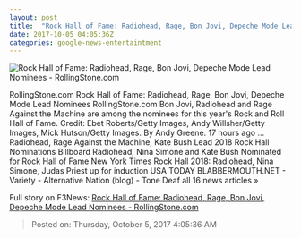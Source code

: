 ```yaml
---
layout: post
title:  "Rock Hall of Fame: Radiohead, Rage, Bon Jovi, Depeche Mode Lead Nominees - RollingStone.com"
date: 2017-10-05 04:05:36Z
categories: google-news-entertaintment
---
```


![Rock Hall of Fame: Radiohead, Rage, Bon Jovi, Depeche Mode Lead Nominees - RollingStone.com](http://img.wennermedia.com/social/bon-jovi-radiohead-rage-rrhof-dd87751d-544a-4897-88b0-54684f327660.jpg)

RollingStone.com Rock Hall of Fame: Radiohead, Rage, Bon Jovi, Depeche Mode Lead Nominees RollingStone.com Bon Jovi, Radiohead and Rage Against the Machine are among the nominees for this year's Rock and Roll Hall of Fame. Credit: Ebet Roberts/Getty Images, Andy Willsher/Getty Images, Mick Hutson/Getty Images. By Andy Greene. 17 hours ago ... Radiohead, Rage Against the Machine, Kate Bush Lead 2018 Rock Hall Nominations Billboard Radiohead, Nina Simone and Kate Bush Nominated for Rock Hall of Fame New York Times Rock Hall 2018: Radiohead, Nina Simone, Judas Priest up for induction USA TODAY BLABBERMOUTH.NET - Variety - Alternative Nation (blog) - Tone Deaf all 16 news articles »


Full story on F3News: [Rock Hall of Fame: Radiohead, Rage, Bon Jovi, Depeche Mode Lead Nominees - RollingStone.com](http://www.f3nws.com/n/XJfjAB)

> Posted on: Thursday, October 5, 2017 4:05:36 AM
